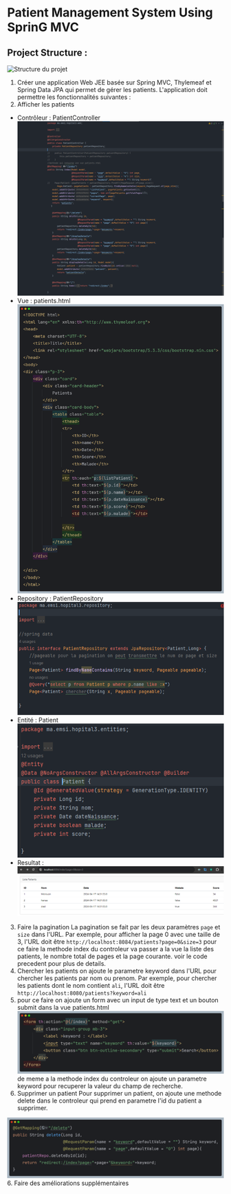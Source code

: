 # Patient Management System Using SprinG MVC

<H2> Project Structure :</H2>
<img src="../../Downloads/SpringMVCv1-main/Capture/capture1.png" alt="Structure du projet">

1. Créer une application Web JEE basée sur Spring MVC, Thylemeaf et Spring Data JPA qui permet de gérer les patients. L'application doit permettre les fonctionnalités suivantes :
2. Afficher les patients
 - Contrôleur : PatientController
    <img src="Capture/capture2.png">
 - Vue : patients.html
    <img src="Capture/capture3.png">
 - Repository : PatientRepository
    <img src="Capture/capture4.png">
 - Entité : Patient
    <img src="Capture/capture5.png">
 - Resultat :
    <img src="Capture/capture7.png">
3. Faire la pagination
La pagination se fait par les deux paramètres `page` et `size` dans l'URL. Par exemple, pour afficher la page 0 avec une taille de 3, l'URL doit être `http://localhost:8084/patients?page=0&size=3` 
pour ce faire la methode index du controleur va passer a la vue la liste des patients, le nombre total de pages et la page courante.
 voir le code precedent pour plus de details.
4. Chercher les patients
on ajoute le parametre keyword dans l'URL pour chercher les patients par nom ou prenom. Par exemple, pour chercher les patients dont le nom contient `ali`, l'URL doit être `http://localhost:8080/patients?keyword=ali`
5. pour ce faire on ajoute un form avec un input de type text et un bouton submit dans la vue patients.html
    <img src="Capture/capture8.png">
de meme a la methode index du controleur on ajoute un parametre keyword pour recuperer la valeur du champ de recherche.
5. Supprimer un patient 
Pour supprimer un patient, on ajoute une methode delete dans le controleur qui prend en parametre l'id du patient a supprimer.
<img src="Capture/capture9.png">
6. Faire des améliorations supplémentaires